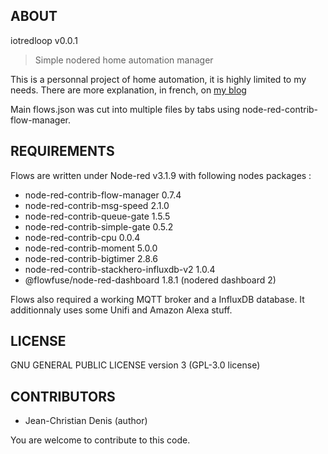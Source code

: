 ## ABOUT
iotredloop v0.0.1
> Simple nodered home automation manager

This is a personnal project of home automation, it is highly limited to my needs.
There are more explanation, in french, on [my blog](https://chez.jcdenis.fr/category/Domotique/NRDomV2)

Main flows.json was cut into multiple files by tabs using node-red-contrib-flow-manager.

## REQUIREMENTS

Flows are written under Node-red v3.1.9 with following nodes packages :

* node-red-contrib-flow-manager 0.7.4
* node-red-contrib-msg-speed 2.1.0
* node-red-contrib-queue-gate 1.5.5
* node-red-contrib-simple-gate 0.5.2
* node-red-contrib-cpu 0.0.4
* node-red-contrib-moment 5.0.0
* node-red-contrib-bigtimer 2.8.6
* node-red-contrib-stackhero-influxdb-v2 1.0.4
* @flowfuse/node-red-dashboard 1.8.1 (nodered dashboard 2)

Flows also required a working MQTT broker and a InfluxDB database.
It additionnaly uses some Unifi and Amazon Alexa stuff.

## LICENSE

GNU GENERAL PUBLIC LICENSE version 3 (GPL-3.0 license)

## CONTRIBUTORS

* Jean-Christian Denis (author)

You are welcome to contribute to this code.
